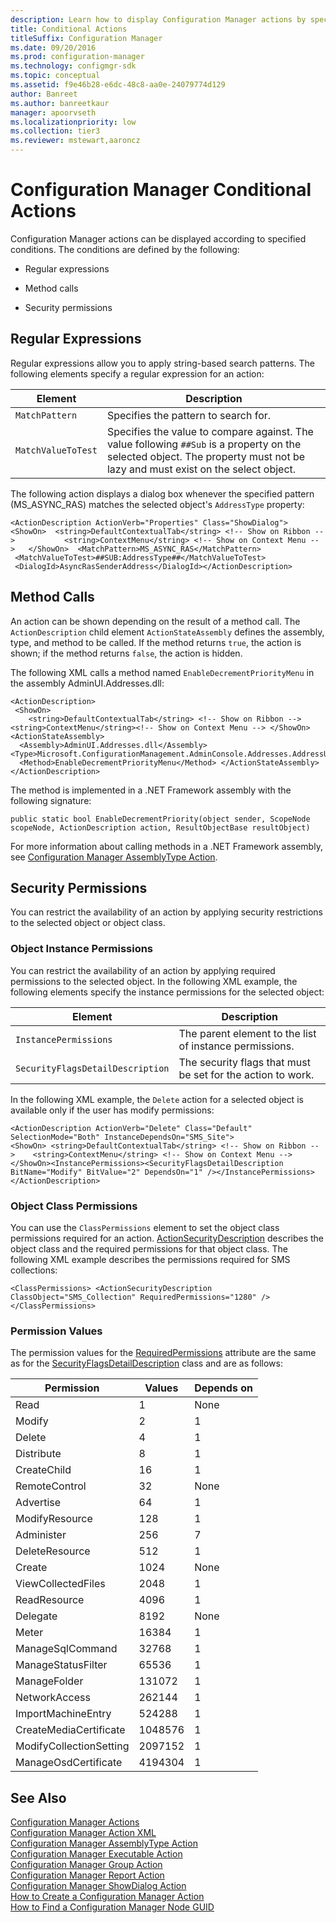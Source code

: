 ```yaml
---
description: Learn how to display Configuration Manager actions by specified conditions such as regular expressions, method calls, or security permissions.
title: Conditional Actions
titleSuffix: Configuration Manager
ms.date: 09/20/2016
ms.prod: configuration-manager
ms.technology: configmgr-sdk
ms.topic: conceptual
ms.assetid: f9e46b28-e6dc-48c8-aa0e-24079774d129
author: Banreet
ms.author: banreetkaur
manager: apoorvseth
ms.localizationpriority: low
ms.collection: tier3
ms.reviewer: mstewart,aaroncz 
---
```

# Configuration Manager Conditional Actions
Configuration Manager actions can be displayed according to specified conditions. The conditions are defined by the following:  

-   Regular expressions  

-   Method calls  

-   Security permissions  

## Regular Expressions  
 Regular expressions allow you to apply string-based search patterns. The following elements specify a regular expression for an action:  

|Element|Description|  
|-------------|-----------------|  
|`MatchPattern`|Specifies the pattern to search for.|  
|`MatchValueToTest`|Specifies the value to compare against. The value following `##Sub` is a property on the selected object. The property must not be lazy and must exist on the select object.|  

 The following action displays a dialog box whenever the specified pattern (MS_ASYNC_RAS) matches the selected object's `AddressType` property:  

```  
<ActionDescription ActionVerb="Properties" Class="ShowDialog">  <ShowOn>  <string>DefaultContextualTab</string> <!-- Show on Ribbon -->           <string>ContextMenu</string> <!-- Show on Context Menu -->   </ShowOn>  <MatchPattern>MS_ASYNC_RAS</MatchPattern>  
 <MatchValueToTest>##SUB:AddressType##</MatchValueToTest>  
 <DialogId>AsyncRasSenderAddress</DialogId></ActionDescription>  
```  

## Method Calls  
 An action can be shown depending on the result of a method call. The `ActionDescription` child element `ActionStateAssembly` defines the assembly, type, and method to be called. If the method returns `true`, the action is shown; if the method returns `false`, the action is hidden.  

 The following XML calls a method named `EnableDecrementPriorityMenu` in the assembly AdminUI.Addresses.dll:  

```  
<ActionDescription>  
 <ShowOn>  
    <string>DefaultContextualTab</string> <!-- Show on Ribbon -->         <string>ContextMenu</string><!-- Show on Context Menu --> </ShowOn> <ActionStateAssembly>  
  <Assembly>AdminUI.Addresses.dll</Assembly>   <Type>Microsoft.ConfigurationManagement.AdminConsole.Addresses.AddressUtilityClass</Type>  
  <Method>EnableDecrementPriorityMenu</Method> </ActionStateAssembly>  
</ActionDescription>  
```  

 The method is implemented in a .NET Framework assembly with the following signature:  

 `public static bool EnableDecrementPriority(object sender, ScopeNode scopeNode, ActionDescription action, ResultObjectBase resultObject)`  

 For more information about calling methods in a .NET Framework assembly, see [Configuration Manager AssemblyType Action](../../../../develop/core/servers/console/assemblytype-action.md).  

## Security Permissions  
 You can restrict the availability of an action by applying security restrictions to the selected object or object class.  

### Object Instance Permissions  
 You can restrict the availability of an action by applying required permissions to the selected object. In the following XML example, the following elements specify the instance permissions for the selected object:  

|Element|Description|  
|-------------|-----------------|  
|`InstancePermissions`|The parent element to the list of instance permissions.|  
|`SecurityFlagsDetailDescription`|The security flags that must be set for the action to work.|  

 In the following XML example, the `Delete` action for a selected object is available only if the user has modify permissions:  

```  
<ActionDescription ActionVerb="Delete" Class="Default" SelectionMode="Both" InstanceDependsOn="SMS_Site">  
<ShowOn> <string>DefaultContextualTab</string> <!-- Show on Ribbon -->    <string>ContextMenu</string> <!-- Show on Context Menu --></ShowOn><InstancePermissions><SecurityFlagsDetailDescription BitName="Modify" BitValue="2" DependsOn="1" /></InstancePermissions>  
</ActionDescription>  
```  

### Object Class Permissions  
 You can use the `ClassPermissions` element to set the object class permissions required for an action. [ActionSecurityDescription](/previous-versions/system-center/developer/cc147257(v=msdn.10)) describes the object class and the required permissions for that object class. The following XML example describes the permissions required for SMS collections:  

```  
<ClassPermissions> <ActionSecurityDescription ClassObject="SMS_Collection" RequiredPermissions="1280" />  
</ClassPermissions>  
```  

### Permission Values  
 The permission values for the [RequiredPermissions](/previous-versions/system-center/developer/cc146816(v=msdn.10)) attribute are the same as for the [SecurityFlagsDetailDescription](/previous-versions/system-center/developer/cc147286(v=msdn.10)) class and are as follows:  

|Permission|Values|Depends on|  
|----------------|------------|----------------|  
|Read|1|None|  
|Modify|2|1|  
|Delete|4|1|  
|Distribute|8|1|  
|CreateChild|16|1|  
|RemoteControl|32|None|  
|Advertise|64|1|  
|ModifyResource|128|1|  
|Administer|256|7|  
|DeleteResource|512|1|  
|Create|1024|None|  
|ViewCollectedFiles|2048|1|  
|ReadResource|4096|1|  
|Delegate|8192|None|  
|Meter|16384|1|  
|ManageSqlCommand|32768|1|  
|ManageStatusFilter|65536|1|  
|ManageFolder|131072|1|  
|NetworkAccess|262144|1|  
|ImportMachineEntry|524288|1|  
|CreateMediaCertificate|1048576|1|  
|ModifyCollectionSetting|2097152|1|  
|ManageOsdCertificate|4194304|1|  

## See Also  
 [Configuration Manager Actions](../../../../develop/core/servers/console/configuration-manager-actions.md)   
 [Configuration Manager Action XML](../../../../develop/core/servers/console/configuration-manager-action-xml.md)   
 [Configuration Manager AssemblyType Action](../../../../develop/core/servers/console/assemblytype-action.md)   
 [Configuration Manager Executable Action](../../../../develop/core/servers/console/executable-action.md)   
 [Configuration Manager Group Action](../../../../develop/core/servers/console/group-action.md)   
 [Configuration Manager Report Action](../../../../develop/core/servers/console/report-action.md)   
 [Configuration Manager ShowDialog Action](../../../../develop/core/servers/console/showdialog-action.md)   
 [How to Create a Configuration Manager Action](../../../../develop/core/servers/console/how-to-create-a-configuration-manager-action.md)   
 [How to Find a Configuration Manager Node GUID](../../../../develop/core/servers/console/how-to-find-a-configuration-manager-console-node-guid.md)
